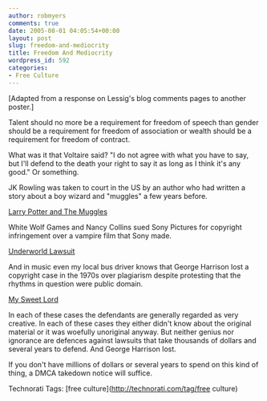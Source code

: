 ```yaml
---
author: robmyers
comments: true
date: 2005-08-01 04:05:54+00:00
layout: post
slug: freedom-and-mediocrity
title: Freedom And Mediocrity
wordpress_id: 592
categories:
- Free Culture
---
```


  
[Adapted from a response on Lessig's blog comments pages to another poster.]  


  
Talent should no more be a requirement for freedom of speech than gender should be a requirement for freedom of association or wealth should be a requirement for freedom of contract.  


  
What was it that Voltaire said? "I do not agree with what you have to say, but I'll defend to the death your right to say it as long as I think it's any good." Or something.  


  
JK Rowling was taken to court in the US by an author who had written a story about a boy wizard and "muggles" a few years before.  


  
[Larry Potter and The Muggles](http://news.bbc.co.uk/1/hi/entertainment/1224264.stm)  


  
White Wolf Games and Nancy Collins sued Sony Pictures for copyright infringement over a vampire film that Sony made.  


  
[Underworld Lawsuit](http://www.gamingreport.com/article.php?thold=-1&mode=flat&order=0&sid=10015)  


  
And in music even my local bus driver knows that George Harrison lost a copyright case in the 1970s over plagiarism despite protesting that the rhythms in question were public domain.  


  
[My Sweet Lord](http://abbeyrd.best.vwh.net/mysweet.htm)  


  
In each of these cases the defendants are generally regarded as very creative. In each of these cases they either didn't know about the original material or it was woefully unoriginal anyway. But neither genius nor ignorance are defences against lawsuits that take thousands of dollars and several years to defend. And George Harrison lost.  


  
If you don't have millions of dollars or several years to spend on this kind of thing, a DMCA takedown notice will suffice.  


  


Technorati Tags: [free culture](http://technorati.com/tag/free culture)

  


